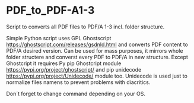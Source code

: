 # PDF_to_PDF-A1-3
Script to converts all PDF files to PDF/A 1-3 incl. folder structure.

Simple Python script uses GPL Ghostscript https://ghostscript.com/releases/gsdnld.html and converts PDF content to PDF/A desired version. Can be used for mass purposes, it mirrors whole folder structere and converst every PDF to PDF/A in new structure. Except Ghostcript it requires Py pip Ghostcript module https://pypi.org/project/ghostscript/ and pip unidecode https://pypi.org/project/Unidecode/ module too. Unidecode is used just to normalize files namens to prevent problems with diacritics. 

Don´t forget to change command depending on your OS. 
